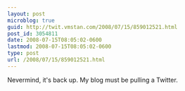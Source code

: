 ```yaml
---
layout: post
microblog: true
guid: http://twit.vmstan.com/2008/07/15/859012521.html
post_id: 3054811
date: 2008-07-15T08:05:02-0600
lastmod: 2008-07-15T08:05:02-0600
type: post
url: /2008/07/15/859012521.html
---
```

Nevermind, it's back up. My blog must be pulling a Twitter.
